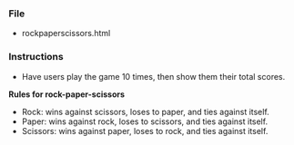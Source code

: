 ### File

* rockpaperscissors.html

### Instructions

* Have users play the game 10 times, then show them their total scores.

**Rules for rock-paper-scissors**

* Rock: wins against scissors, loses to paper, and ties against itself.
* Paper: wins against rock, loses to scissors, and ties against itself.
* Scissors: wins against paper, loses to rock, and ties against itself.